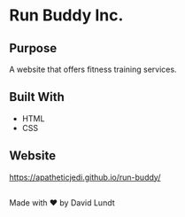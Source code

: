 # Run Buddy Inc.

## Purpose
A website that offers fitness training services.

## Built With
* HTML
* CSS

## Website
https://apatheticjedi.github.io/run-buddy/

##
Made with ❤️ by David Lundt
